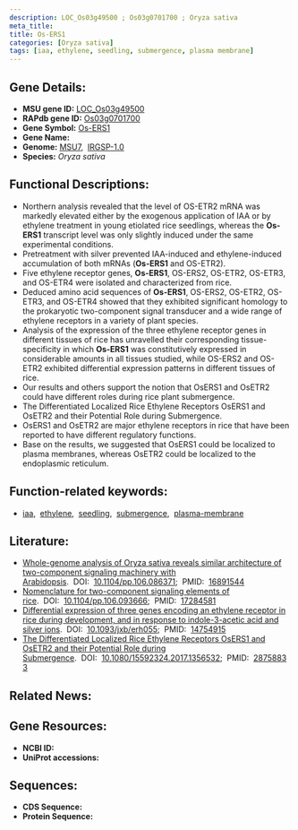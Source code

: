 ```yaml
---
description: LOC_Os03g49500 ; Os03g0701700 ; Oryza sativa
meta_title:
title: Os-ERS1
categories: [Oryza sativa]
tags: [iaa, ethylene, seedling, submergence, plasma membrane]
---
```


## Gene Details:
- **MSU gene ID:** [LOC_Os03g49500](http://rice.uga.edu/cgi-bin/ORF_infopage.cgi?orf=LOC_Os03g49500)  
- **RAPdb gene ID:** [Os03g0701700](https://rapdb.dna.affrc.go.jp/locus/?name=Os03g0701700)  
- **Gene Symbol:** <u>Os-ERS1</u>
- **Gene Name:**
- **Genome:**  [MSU7](http://rice.uga.edu/),&nbsp;&nbsp;[IRGSP-1.0](https://rapdb.dna.affrc.go.jp/download/irgsp1.html)
- **Species:** *Oryza sativa*

## Functional Descriptions:
   - Northern analysis revealed that the level of OS-ETR2 mRNA was markedly elevated either by the exogenous application of IAA or by ethylene treatment in young etiolated rice seedlings, whereas the **Os-ERS1** transcript level was only slightly induced under the same experimental conditions.
   - Pretreatment with silver prevented IAA-induced and ethylene-induced accumulation of both mRNAs (**Os-ERS1** and OS-ETR2).
   - Five ethylene receptor genes, **Os-ERS1**, OS-ERS2, OS-ETR2, OS-ETR3, and OS-ETR4 were isolated and characterized from rice.
   - Deduced amino acid sequences of **Os-ERS1**, OS-ERS2, OS-ETR2, OS-ETR3, and OS-ETR4 showed that they exhibited significant homology to the prokaryotic two-component signal transducer and a wide range of ethylene receptors in a variety of plant species.
   - Analysis of the expression of the three ethylene receptor genes in different tissues of rice has unravelled their corresponding tissue-specificity in which **Os-ERS1** was constitutively expressed in considerable amounts in all tissues studied, while OS-ERS2 and OS-ETR2 exhibited differential expression patterns in different tissues of rice.
   - Our results and others support the notion that OsERS1 and OsETR2 could have different roles during rice plant submergence.
   - The Differentiated Localized Rice Ethylene Receptors OsERS1 and OsETR2 and their Potential Role during Submergence.
   - OsERS1 and OsETR2 are major ethylene receptors in rice that have been reported to have different regulatory functions.
   - Base on the results, we suggested that OsERS1 could be localized to plasma membranes, whereas OsETR2 could be localized to the endoplasmic reticulum.

## Function-related keywords:
   - [iaa](/tags/iaa/),&nbsp;&nbsp;[ethylene](/tags/ethylene/),&nbsp;&nbsp;[seedling](/tags/seedling/),&nbsp;&nbsp;[submergence](/tags/submergence/),&nbsp;&nbsp;[plasma-membrane](/tags/plasma-membrane/)

## Literature:
   - [Whole-genome analysis of Oryza sativa reveals similar architecture of two-component signaling machinery with Arabidopsis](https://www.doi.org/10.1104/pp.106.086371).&nbsp;&nbsp;DOI:&nbsp;&nbsp;[10.1104/pp.106.086371](https://www.doi.org/10.1104/pp.106.086371);&nbsp;&nbsp;PMID:&nbsp;&nbsp;[16891544](https://pubmed.ncbi.nlm.nih.gov/16891544/)
   - [Nomenclature for two-component signaling elements of rice](https://www.doi.org/10.1104/pp.106.093666).&nbsp;&nbsp;DOI:&nbsp;&nbsp;[10.1104/pp.106.093666](https://www.doi.org/10.1104/pp.106.093666);&nbsp;&nbsp;PMID:&nbsp;&nbsp;[17284581](https://pubmed.ncbi.nlm.nih.gov/17284581/)
   - [Differential expression of three genes encoding an ethylene receptor in rice during development, and in response to indole-3-acetic acid and silver ions](https://www.doi.org/10.1093/jxb/erh055).&nbsp;&nbsp;DOI:&nbsp;&nbsp;[10.1093/jxb/erh055](https://www.doi.org/10.1093/jxb/erh055);&nbsp;&nbsp;PMID:&nbsp;&nbsp;[14754915](https://pubmed.ncbi.nlm.nih.gov/14754915/)
   - [The Differentiated Localized Rice Ethylene Receptors OsERS1 and OsETR2 and their Potential Role during Submergence](https://www.doi.org/10.1080/15592324.2017.1356532).&nbsp;&nbsp;DOI:&nbsp;&nbsp;[10.1080/15592324.2017.1356532](https://www.doi.org/10.1080/15592324.2017.1356532);&nbsp;&nbsp;PMID:&nbsp;&nbsp;[28758833](https://pubmed.ncbi.nlm.nih.gov/28758833/)

## Related News:

## Gene Resources:
- **NCBI ID:**  []()
- **UniProt accessions:** [](https://www.uniprot.org/uniprotkb//entry)

## Sequences:
- **CDS Sequence:**
- **Protein Sequence:**

